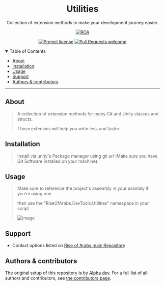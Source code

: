 <div align="center">
<br />

# Utilities
Collection of extension methods to make your development journey easier.

[![ROA](https://img.shields.io/badge/Rise%20of%20Arabs-DevTools-orange)](https://github.com/Rise-of-Arabs)
  
[![Project license](https://img.shields.io/github/license/Rise-of-Arabs/Utilities.svg?style=flat-square)](LICENSE.md)
[![Pull Requests welcome](https://img.shields.io/badge/Pull%20requests-welcome-ff69b4.svg?style=plastic)](https://github.com/Rise-of-Arabs/Utilities/issues?q=is%3Aissue+is%3Aopen+label%3A%22help+wanted%22)


</div>

<details open="open">
<summary>Table of Contents</summary>

- [About](#about)
- [Installation](#installation)
- [Usage](#usage)
- [Support](#support)
- [Authors & contributors](#authors--contributors)

</details>

---

## About

> A collection of extension methods for many C# and Unity classes and structs.
> 
> Those extensios will help you wirte less and faster.

## Installation

> Install via unity's Package manager using git url (Make sure you have Git Software installed on your machine).
> 
> <!-- or via our downloader ScriptableObject which can be found this prjoect's asset store asset. -->

## Usage

> Make sure to reference the project's assembly in your assmbly if you're using one.
> 
> then use the "RiseOfArabs.DevTools.Utilities" namespace in your script
> 
> ![image](https://user-images.githubusercontent.com/73927632/179391455-dc55210a-ee8c-4833-b9a0-82ad7de2621b.png)

## Support

- Contact options listed on [Rise of Arabs main Repository](https://github.com/Rise-of-Arabs/Rise-of-Arabs)

## Authors & contributors

The original setup of this repository is by [Alpha dev](https://github.com/The-Alpha-dev).
For a full list of all authors and contributors, see [the contributors page](https://github.com/Rise-of-Arabs/Utilities/contributors).
